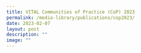 ```yaml
---
title: VITAL Communities of Practice (CoP) 2023
permalink: /media-library/publications/cop2023/
date: 2023-02-07
layout: post
description: ""
image: ""
---
```

